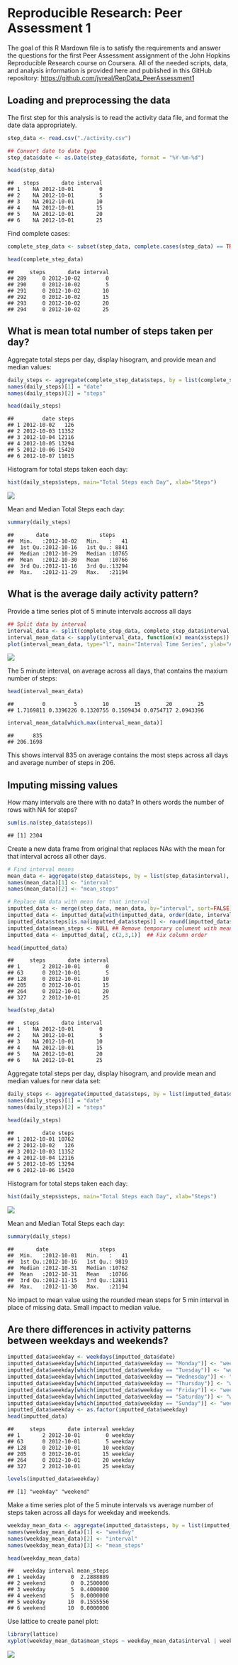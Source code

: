 # Reproducible Research: Peer Assessment 1

The goal of this R Mardown file is to satisfy the requirements and answer the questions for the first Peer Assessment assignment of the John Hopkins Reproducible Research course on Coursera.  All of the needed scripts, data, and analysis information is provided here and published in this GitHub repository:  https://github.com/jvreal/RepData_PeerAssessment1

## Loading and preprocessing the data

The first step for this analysis is to read the activity data file, and format the date data appropriately.


```r
step_data <- read.csv("./activity.csv")

## Convert date to date type
step_data$date <- as.Date(step_data$date, format = "%Y-%m-%d")

head(step_data)
```

```
##   steps       date interval
## 1    NA 2012-10-01        0
## 2    NA 2012-10-01        5
## 3    NA 2012-10-01       10
## 4    NA 2012-10-01       15
## 5    NA 2012-10-01       20
## 6    NA 2012-10-01       25
```

Find complete cases:

```r
complete_step_data <- subset(step_data, complete.cases(step_data) == TRUE)

head(complete_step_data)
```

```
##     steps       date interval
## 289     0 2012-10-02        0
## 290     0 2012-10-02        5
## 291     0 2012-10-02       10
## 292     0 2012-10-02       15
## 293     0 2012-10-02       20
## 294     0 2012-10-02       25
```

## What is mean total number of steps taken per day?
Aggregate total steps per day, display hisogram, and provide mean and median values:


```r
daily_steps <- aggregate(complete_step_data$steps, by = list(complete_step_data$date), sum)
names(daily_steps)[1] = "date"
names(daily_steps)[2] = "steps"

head(daily_steps)
```

```
##         date steps
## 1 2012-10-02   126
## 2 2012-10-03 11352
## 3 2012-10-04 12116
## 4 2012-10-05 13294
## 5 2012-10-06 15420
## 6 2012-10-07 11015
```

Histogram for total steps taken each day:

```r
hist(daily_steps$steps, main="Total Steps each Day", xlab="Steps")
```

![](PA1_template_files/figure-html/unnamed-chunk-4-1.png) 

Mean and Median Total Steps each day:

```r
summary(daily_steps)
```

```
##       date                steps      
##  Min.   :2012-10-02   Min.   :   41  
##  1st Qu.:2012-10-16   1st Qu.: 8841  
##  Median :2012-10-29   Median :10765  
##  Mean   :2012-10-30   Mean   :10766  
##  3rd Qu.:2012-11-16   3rd Qu.:13294  
##  Max.   :2012-11-29   Max.   :21194
```


## What is the average daily activity pattern?

Provide a time series plot of 5 minute intervals accross all days

```r
## Split data by interval
interval_data <- split(complete_step_data, complete_step_data$interval, drop=TRUE)
interval_mean_data <- sapply(interval_data, function(x) mean(x$steps))
plot(interval_mean_data, type="l", main="Interval Time Series", ylab="Average Steps", xlab="Interval")
```

![](PA1_template_files/figure-html/unnamed-chunk-6-1.png) 

The 5 minute interval, on average across all days, that contains the maxium number of steps:

```r
head(interval_mean_data)
```

```
##         0         5        10        15        20        25 
## 1.7169811 0.3396226 0.1320755 0.1509434 0.0754717 2.0943396
```

```r
interval_mean_data[which.max(interval_mean_data)]
```

```
##      835 
## 206.1698
```

This shows interval 835 on average contains the most steps across all days and average number of steps in 206.


## Imputing missing values
How many intervals are there with no data?  In others words the number of rows with NA for steps?


```r
sum(is.na(step_data$steps))
```

```
## [1] 2304
```

Create a new data frame from original that replaces NAs with the mean for that interval across all other days.

```r
# Find interval means
mean_data <- aggregate(step_data$steps, by = list(step_data$interval), mean, na.rm=TRUE, na.action=NULL)
names(mean_data)[1] <- "interval"
names(mean_data)[2] <- "mean_steps"

# Replace NA data with mean for that interval
imputted_data <- merge(step_data, mean_data, by="interval", sort=FALSE)
imputted_data <- imputted_data[with(imputted_data, order(date, interval)),]
imputted_data$steps[is.na(imputted_data$steps)] <- round(imputted_data$mean_steps[is.na(imputted_data$steps)], digits=0)
imputted_data$mean_steps <- NULL ## Remove temporary colument with mean data
imputted_data <- imputted_data[, c(2,3,1)]  ## Fix column order

head(imputted_data)
```

```
##     steps       date interval
## 1       2 2012-10-01        0
## 63      0 2012-10-01        5
## 128     0 2012-10-01       10
## 205     0 2012-10-01       15
## 264     0 2012-10-01       20
## 327     2 2012-10-01       25
```

```r
head(step_data)
```

```
##   steps       date interval
## 1    NA 2012-10-01        0
## 2    NA 2012-10-01        5
## 3    NA 2012-10-01       10
## 4    NA 2012-10-01       15
## 5    NA 2012-10-01       20
## 6    NA 2012-10-01       25
```

Aggregate total steps per day, display hisogram, and provide mean and median values for new data set:


```r
daily_steps <- aggregate(imputted_data$steps, by = list(imputted_data$date), sum)
names(daily_steps)[1] = "date"
names(daily_steps)[2] = "steps"

head(daily_steps)
```

```
##         date steps
## 1 2012-10-01 10762
## 2 2012-10-02   126
## 3 2012-10-03 11352
## 4 2012-10-04 12116
## 5 2012-10-05 13294
## 6 2012-10-06 15420
```

Histogram for total steps taken each day:

```r
hist(daily_steps$steps, main="Total Steps each Day", xlab="Steps")
```

![](PA1_template_files/figure-html/unnamed-chunk-11-1.png) 

Mean and Median Total Steps each day:

```r
summary(daily_steps)
```

```
##       date                steps      
##  Min.   :2012-10-01   Min.   :   41  
##  1st Qu.:2012-10-16   1st Qu.: 9819  
##  Median :2012-10-31   Median :10762  
##  Mean   :2012-10-31   Mean   :10766  
##  3rd Qu.:2012-11-15   3rd Qu.:12811  
##  Max.   :2012-11-30   Max.   :21194
```

No impact to mean value using the rounded mean steps for 5 min interval in place of missing data.  Small impact to median value.

## Are there differences in activity patterns between weekdays and weekends?


```r
imputted_data$weekday <- weekdays(imputted_data$date)
imputted_data$weekday[which(imputted_data$weekday == "Monday")] <- "weekday"
imputted_data$weekday[which(imputted_data$weekday == "Tuesday")] <- "weekday"
imputted_data$weekday[which(imputted_data$weekday == "Wednesday")] <- "weekday"
imputted_data$weekday[which(imputted_data$weekday == "Thursday")] <- "weekday"
imputted_data$weekday[which(imputted_data$weekday == "Friday")] <- "weekday"
imputted_data$weekday[which(imputted_data$weekday == "Saturday")] <- "weekend"
imputted_data$weekday[which(imputted_data$weekday == "Sunday")] <- "weekend"
imputted_data$weekday <- as.factor(imputted_data$weekday)
head(imputted_data)
```

```
##     steps       date interval weekday
## 1       2 2012-10-01        0 weekday
## 63      0 2012-10-01        5 weekday
## 128     0 2012-10-01       10 weekday
## 205     0 2012-10-01       15 weekday
## 264     0 2012-10-01       20 weekday
## 327     2 2012-10-01       25 weekday
```

```r
levels(imputted_data$weekday)
```

```
## [1] "weekday" "weekend"
```

Make a time series plot of the 5 minute intervals vs average number of steps taken across all days for weekday and weekends.

```r
weekday_mean_data <- aggregate(imputted_data$steps, by = list(imputted_data$weekday, imputted_data$interval), mean)
names(weekday_mean_data)[1] <- "weekday"
names(weekday_mean_data)[2] <- "interval"
names(weekday_mean_data)[3] <- "mean_steps"

head(weekday_mean_data)
```

```
##   weekday interval mean_steps
## 1 weekday        0  2.2888889
## 2 weekend        0  0.2500000
## 3 weekday        5  0.4000000
## 4 weekend        5  0.0000000
## 5 weekday       10  0.1555556
## 6 weekend       10  0.0000000
```

Use lattice to create panel plot:

```r
library(lattice)
xyplot(weekday_mean_data$mean_steps ~ weekday_mean_data$interval | weekday_mean_data$weekday, layout=c(1,2), type="l", xlab="Interval", ylab="Avg number steps")
```

![](PA1_template_files/figure-html/unnamed-chunk-15-1.png) 


